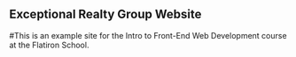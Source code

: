 Exceptional Realty Group Website
---

#This is an example site for the Intro to Front-End Web Development course at the Flatiron School.